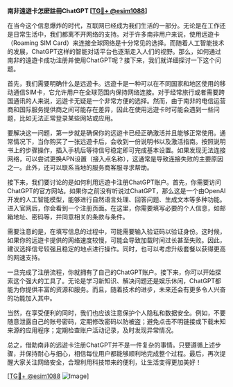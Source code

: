 **南非遠遊卡怎麽註冊ChatGPT [[TG💪+ @esim1088](https://t.me/s/esim1088)]**

在当今这个信息爆炸的时代，互联网已经成为我们生活的一部分。无论是在工作还是日常生活中，我们都离不开网络的支持。对于许多南非用户来说，使用远遊卡（Roaming SIM Card）来连接全球网络是十分常见的选择。而随着人工智能技术的发展，ChatGPT这样的智能对话平台也逐渐走入人们的视野。那么，如何通过南非的遠遊卡成功注册并使用ChatGPT呢？接下来，我们就详细探讨一下这个问题。

首先，我们需要明确什么是远遊卡。远遊卡是一种可以在不同国家和地区使用的移动通信SIM卡，它允许用户在全球范围内保持网络连接。对于经常旅行或者需要跨国通讯的人来说，远遊卡无疑是一个非常方便的选择。然而，由于南非的电信运营商和国际服务提供商之间可能存在差异，因此在使用远遊卡时可能会遇到一些问题，比如无法正常登录某些网站或应用。

要解决这一问题，第一步就是确保你的远遊卡已经正确激活并且能够正常使用。通常情况下，当你购买了一张远遊卡后，会收到一份说明书以及激活指南。按照说明书上的步骤操作，插入手机后等待信号稳定即可完成基本设置。如果发现无法连接网络，可以尝试更换APN设置（接入点名称），这通常是导致连接失败的主要原因之一。此外，还可以联系当地的服务商客服寻求帮助。

接下来，我们要讨论的是如何利用远遊卡注册ChatGPT账户。首先，你需要访问ChatGPT的官方网站。如果你之前没有听说过ChatGPT，那么这是一个由OpenAI开发的人工智能模型，能够进行自然语言处理、回答问题、生成文本等多种功能。进入官网后，你会看到一个注册页面。在这里，你需要填写必要的个人信息，如邮箱地址、密码等，并同意相关的条款与条件。

需要注意的是，在填写信息的过程中，可能需要输入验证码以验证身份。这时候，如果你的远遊卡提供的网络速度较慢，可能会导致加载时间过长甚至失败。因此，建议选择信号较强且稳定的地点进行操作。同时，也可以考虑升级套餐以获得更高的网速支持。

一旦完成了注册流程，你就拥有了自己的ChatGPT账户。接下来，你可以开始探索这个强大的工具了。无论是学习新知识、解决问题还是娱乐休闲，ChatGPT都能为你提供丰富的资源和服务。而且，随着技术的进步，未来还会有更多令人兴奋的功能加入其中。

当然，在享受便利的同时，我们也应该注意保护个人隐私和数据安全。例如，不要随意泄露自己的账号密码，定期修改密码以防被盗；避免点击不明链接或下载未知来源的应用程序；定期检查账户活动记录，及时发现异常情况。

总之，借助南非的远遊卡注册ChatGPT并不是一件复杂的事情。只要遵循上述步骤，并保持耐心与细心，相信每位用户都能够顺利地完成整个过程。最后，再次提醒大家关注网络安全，合理利用科技带来的便利，让生活变得更加美好！

[[TG💪+ @esim1088](https://t.me/s/esim1088) ![Image](https://i.postimg.cc/4NQfJmqS/Snipaste-2025-05-13-00-14-12.png)]